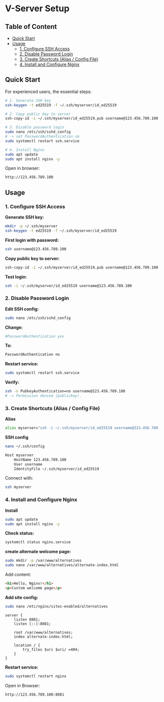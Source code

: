 # V-Server Setup

## Table of Content

- [Quick Start](#quick-start)
- [Usage](#usage)
  - [1. Configure SSH Access](#1-configure-ssh-access)
  - [2. Disable Password Login](#2-disable-password-login)
  - [3. Create Shortcuts (Alias / Config File)](#3-create-shortcuts-alias--config-file)
  - [4. Install and Configure Nginx](#4-install-and-configure-nginx)


## Quick Start

For experienced users, the essential steps:

```bash
# 1. Generate SSH key
ssh-keygen -t ed25519 -f ~/.ssh/myserver/id_ed25519

# 2. Copy public key to server
ssh-copy-id -i ~/.ssh/myserver/id_ed25519.pub username@123.456.789.100

# 3. Disable password login
sudo nano /etc/ssh/sshd_config
# -> set PasswordAuthentication no
sudo systemctl restart ssh.service

# 4. Install Nginx
sudo apt update
sudo apt install nginx -y
```

Open in browser:
```bash
http://123.456.789.100
```


## Usage

### 1. Configure SSH Access

**Generate SSH key:**
```bash
mkdir -p ~/.ssh/myserver
ssh-keygen -t ed25519 -f ~/.ssh/myserver/id_ed25519
```

**First login with password:**
```bash
ssh username@123.456.789.100
```

**Copy public key to server:**
```bash
ssh-copy-id -i ~/.ssh/myserver/id_ed25519.pub username@123.456.789.100
```

**Test login:**
```bash
ssh -i ~/.ssh/myserver/id_ed25519 username@123.456.789.100
```


### 2. Disable Password Login

**Edit SSH config:**
```bash
sudo nano /etc/ssh/sshd_config
```

**Change:**
```bash
#PasswordAuthentication yes
```

**To:**
```bash
PasswordAuthentication no
```

**Restart service:**
```bash
sudo systemctl restart ssh.service
```

**Verify:**
```bash
ssh -o PubkeyAuthentication=no username@123.456.789.100
# -> Permission denied (publickey).
```

### 3. Create Shortcuts (Alias / Config File)

**Alias**
```bash
alias myserver="ssh -i ~/.ssh/myserver/id_ed25519 username@123.456.789.100"
```

**SSH config**
```bash
nano ~/.ssh/config
```

```bash
Host myserver
    HostName 123.456.789.100
    User username
    IdentityFile ~/.ssh/myserver/id_ed25519
```

Connect with:
```bash
ssh myserver
```

### 4. Install and Configure Nginx

**Install**
```bash
sudo apt update
sudo apt install nginx -y
```

**Check status:**
```bash
systemctl status nginx.service
```

**create alternate welcome page:**
```bash
sudo mkdir -p /var/www/alternatives
sudo nano /var/www/alternatives/alternate-index.html
```

Add content:
```html
<h1>Hello, Nginx!</h1>
<p>Custom welcome page</p>
```

**Add site config:**
```bash
sudo nano /etc/nginx/sites-enabled/alternatives
```

```nginx
server {
    listen 8081;
    listen [::]:8081;

    root /var/www/alternatives;
    index alternate-index.html;

    location / {
        try_files $uri $uri/ =404;
    }
}
```

**Restart service:**
```bash
sudo systemctl restart nginx
```

Open in Browser:
```url
http://123.456.789.100:8081
```



